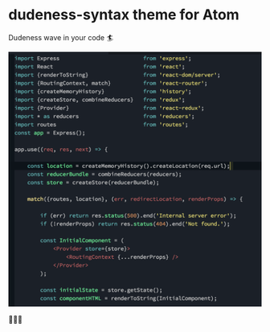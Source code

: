 # dudeness-syntax theme for Atom

Dudeness wave in your code :surfer:

![js](https://raw.githubusercontent.com/aenehc/dudeness-syntax/master/previews/js-preview.png)


:rocket::rocket::rocket:
